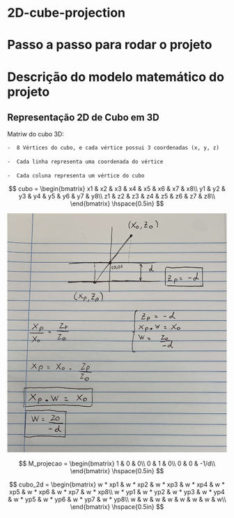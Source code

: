 # 2D-cube-projection

# Passo a passo para rodar o projeto


# Descrição do modelo matemático do projeto

## Representação 2D de Cubo em 3D 

Matriw do cubo 3D:
    
    -  8 Vértices do cubo, e cada vértice possui 3 coordenadas (x, y, z)
    
    -  Cada linha representa uma coordenada do vértice
    
    -  Cada coluna representa um vértice do cubo


$$
cubo = \begin{bmatrix}
x1 & x2 & x3 & x4 & x5 & x6 & x7 & x8\\
y1 & y2 & y3 & y4 & y5 & y6 & y7 & y8\\
z1 & z2 & z3 & z4 & z5 & z6 & z7 & z8\\
\end{bmatrix}
\hspace{0.5in}
$$

<img src="equa.jpg">


$$
M_projecao = \begin{bmatrix}
1 & 0 & 0\\
0 & 1 & 0\\
0 & 0 & -1/d\\
\end{bmatrix}
\hspace{0.5in}
$$



$$
cubo_2d = \begin{bmatrix}
w * xp1 & w * xp2 & w * xp3 & w * xp4 & w * xp5 & w * xp6 & w * xp7 & w * xp8\\
w * yp1 & w * yp2 & w * yp3 & w * yp4 & w * yp5 & w * yp6 & w * yp7 & w * yp8\\
w & w & w & w & w & w & w & w\\
\end{bmatrix}
\hspace{0.5in}
$$
    
